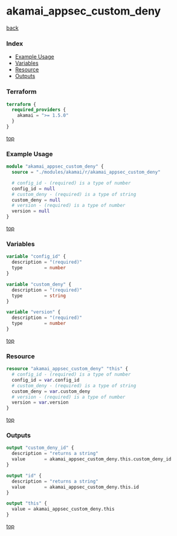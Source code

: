 # akamai_appsec_custom_deny

[back](../akamai.md)

### Index

- [Example Usage](#example-usage)
- [Variables](#variables)
- [Resource](#resource)
- [Outputs](#outputs)

### Terraform

```terraform
terraform {
  required_providers {
    akamai = ">= 1.5.0"
  }
}
```

[top](#index)

### Example Usage

```terraform
module "akamai_appsec_custom_deny" {
  source = "./modules/akamai/r/akamai_appsec_custom_deny"

  # config_id - (required) is a type of number
  config_id = null
  # custom_deny - (required) is a type of string
  custom_deny = null
  # version - (required) is a type of number
  version = null
}
```

[top](#index)

### Variables

```terraform
variable "config_id" {
  description = "(required)"
  type        = number
}

variable "custom_deny" {
  description = "(required)"
  type        = string
}

variable "version" {
  description = "(required)"
  type        = number
}
```

[top](#index)

### Resource

```terraform
resource "akamai_appsec_custom_deny" "this" {
  # config_id - (required) is a type of number
  config_id = var.config_id
  # custom_deny - (required) is a type of string
  custom_deny = var.custom_deny
  # version - (required) is a type of number
  version = var.version
}
```

[top](#index)

### Outputs

```terraform
output "custom_deny_id" {
  description = "returns a string"
  value       = akamai_appsec_custom_deny.this.custom_deny_id
}

output "id" {
  description = "returns a string"
  value       = akamai_appsec_custom_deny.this.id
}

output "this" {
  value = akamai_appsec_custom_deny.this
}
```

[top](#index)